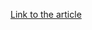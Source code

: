 [Link to the article](https://www.akamai.com/blog/security-research/new-sophisticated-magento-campaign-xurum-webshell)
